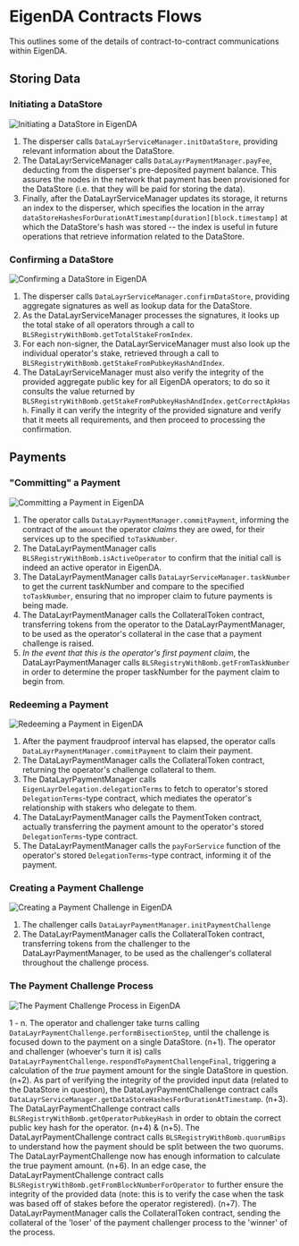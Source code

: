 
# EigenDA Contracts Flows

This outlines some of the details of contract-to-contract communications within EigenDA.

## Storing Data

### Initiating a DataStore

![Initiating a DataStore in EigenDA](images/DL_init_datastore.png?raw=true "Initiating a DataStore in EigenDA")

1. The disperser calls `DataLayrServiceManager.initDataStore`, providing relevant information about the DataStore.
2. The DataLayrServiceManager calls `DataLayrPaymentManager.payFee`, deducting from the disperser's pre-deposited payment balance. This assures the nodes in the network that payment has been provisioned for the DataStore (i.e. that they will be paid for storing the data).
3. Finally, after the DataLayrServiceManager updates its storage, it returns an index to the disperser, which specifies the location in the array `dataStoreHashesForDurationAtTimestamp[duration][block.timestamp]` at which the DataStore's hash was stored -- the index is useful in future operations that retrieve information related to the DataStore.

### Confirming a DataStore

![Confirming a DataStore in EigenDA](images/DL_confirm_datastore.png?raw=true "Confirming a DataStore in EigenDA")

1. The disperser calls `DataLayrServiceManager.confirmDataStore`, providing aggregate signatures as well as lookup data for the DataStore.
2. As the DataLayrServiceManager processes the signatures, it looks up the total stake of all operators through a call to `BLSRegistryWithBomb.getTotalStakeFromIndex`.
3. For each non-signer, the DataLayrServiceManager must also look up the individual operator's stake, retrieved through a call to `BLSRegistryWithBomb.getStakeFromPubkeyHashAndIndex`.
4. The DataLayrServiceManager must also verify the integrity of the provided aggregate public key for all EigenDA operators; to do so it consults the value returned by `BLSRegistryWithBomb.getStakeFromPubkeyHashAndIndex.getCorrectApkHash`. Finally it can verify the integrity of the provided signature and verify that it meets all requirements, and then proceed to processing the confirmation.

## Payments

### "Committing" a Payment

![Committing a Payment in EigenDA](images/DL_committing_payment.png?raw=true "Committing a Payment in EigenDA")

1. The operator calls `DataLayrPaymentManager.commitPayment`, informing the contract of the `amount` the operator *claims* they are owed, for their services up to the specified `toTaskNumber`.
2. The DataLayrPaymentManager calls `BLSRegistryWithBomb.isActiveOperator` to confirm that the initial call is indeed an active operator in EigenDA.
3. The DataLayrPaymentManager calls `DataLayrServiceManager.taskNumber` to get the current taskNumber and compare to the specified `toTaskNumber`, ensuring that no improper claim to future payments is being made.
4. The DataLayrPaymentManager calls the CollateralToken contract, transferring tokens from the operator to the DataLayrPaymentManager, to be used as the operator's collateral in the case that a payment challenge is raised.
5. *In the event that this is the operator's first payment claim*, the DataLayrPaymentManager calls `BLSRegistryWithBomb.getFromTaskNumber` in order to determine the proper taskNumber for the payment claim to begin from.

### Redeeming a Payment

![Redeeming a Payment in EigenDA](images/DL_redeeming_payment.png?raw=true "Redeeming a Payment in EigenDA")

1. After the payment fraudproof interval has elapsed, the operator calls `DataLayrPaymentManager.commitPayment` to claim their payment.
2. The DataLayrPaymentManager calls the CollateralToken contract, returning the operator's challenge collateral to them.
3. The DataLayrPaymentManager calls `EigenLayrDelegation.delegationTerms` to fetch to operator's stored `DelegationTerms`-type contract, which mediates the operator's relationship with stakers who delegate to them.
4. The DataLayrPaymentManager calls the PaymentToken contract, actually transferring the payment amount to the operator's stored `DelegationTerms`-type contract.
5. The DataLayrPaymentManager calls the `payForService` function of the operator's stored `DelegationTerms`-type contract, informing it of the payment.

### Creating a Payment Challenge

![Creating a Payment Challenge in EigenDA](images/DL_creating_payment_challenge.png?raw=true "Creating a Payment Challenge in EigenDA")

1. The challenger calls `DataLayrPaymentManager.initPaymentChallenge`
2. The DataLayrPaymentManager calls the CollateralToken contract, transferring tokens from the challenger to the DataLayrPaymentManager, to be used as the challenger's collateral throughout the challenge process.

### The Payment Challenge Process

![The Payment Challenge Process in EigenDA](images/DL_payment_challenge_process.png?raw=true "The Payment Challenge Process in EigenDA")

1 - n. The operator and challenger take turns calling `DataLayrPaymentChallenge.performBisectionStep`, until the challenge is focused down to the payment on a single DataStore.
(n+1). The operator and challenger (whoever's turn it is) calls `DataLayrPaymentChallenge.respondToPaymentChallengeFinal`, triggering a calculation of the *true* payment amount for the single DataStore in question.
(n+2). As part of verifying the integrity of the provided input data (related to the DataStore in question), the DataLayrPaymentChallenge contract calls `DataLayrServiceManager.getDataStoreHashesForDurationAtTimestamp`.
(n+3). The DataLayrPaymentChallenge contract calls `BLSRegistryWithBomb.getOperatorPubkeyHash` in order to obtain the correct public key hash for the operator.
(n+4) & (n+5). The DataLayrPaymentChallenge contract calls `BLSRegistryWithBomb.quorumBips` to understand how the payment should be split between the two quorums. The DataLayrPaymentChallenge now has enough information to calculate the true payment amount. 
(n+6). In an edge case, the DataLayrPaymentChallenge contract calls `BLSRegistryWithBomb.getFromBlockNumberForOperator` to further ensure the integrity of the provided data (note: this is to verify the case when the task was based off of stakes before the operator registered).
(n+7). The DataLayrPaymentManager calls the CollateralToken contract, sending the collateral of the 'loser' of the payment challenger process to the 'winner' of the process.